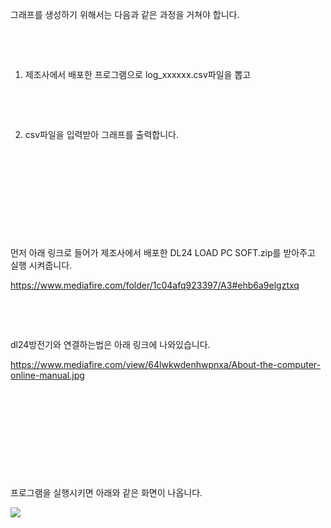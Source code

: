 그래프를 생성하기 위해서는 다음과 같은 과정을 거쳐야 합니다.

​

​

1. 제조사에서 배포한 프로그램으로 log_xxxxxx.csv파일을 뽑고

​

​

2.  csv파일을 입력받아 그래프를 출력합니다.

​

​

​

​

​

먼저 아래 링크로 들어가 제조사에서 배포한 DL24 LOAD PC SOFT.zip를 받아주고 실행 시켜줍니다.

https://www.mediafire.com/folder/1c04afq923397/A3#ehb6a9elgztxq

​

​

dl24방전기와 연결하는법은 아래 링크에 나와있습니다.

https://www.mediafire.com/view/64lwkwdenhwpnxa/About-the-computer-online-manual.jpg


​

​

​

​

​

프로그램을 실행시키면 아래와 같은 화면이 나옵니다.

<img src="imges/1.png">
